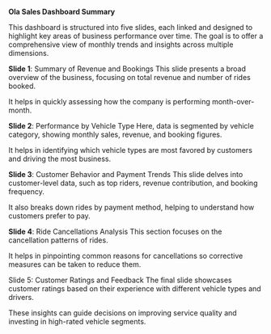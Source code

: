 **Ola Sales Dashboard Summary**

This dashboard is structured into five slides, each linked and designed to highlight key areas of business performance over time. The goal is to offer a comprehensive view of monthly trends and insights across multiple dimensions.


**Slide 1**: Summary of Revenue and Bookings
This slide presents a broad overview of the business, focusing on total revenue and number of rides booked.

It helps in quickly assessing how the company is performing month-over-month.

**Slide 2**: Performance by Vehicle Type
Here, data is segmented by vehicle category, showing monthly sales, revenue, and booking figures.

It helps in identifying which vehicle types are most favored by customers and driving the most business.

**Slide 3**: Customer Behavior and Payment Trends
This slide delves into customer-level data, such as top riders, revenue contribution, and booking frequency.

It also breaks down rides by payment method, helping to understand how customers prefer to pay.

**Slide 4**: Ride Cancellations Analysis
This section focuses on the cancellation patterns of rides.

It helps in pinpointing common reasons for cancellations so corrective measures can be taken to reduce them.

Slide 5: Customer Ratings and Feedback
The final slide showcases customer ratings based on their experience with different vehicle types and drivers.

These insights can guide decisions on improving service quality and investing in high-rated vehicle segments.
